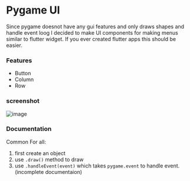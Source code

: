 # Pygame UI

Since pygame doesnot have any gui features and only draws shapes and handle event loog I decided to make UI components for making menus similar to flutter widget. If you ever created flutter apps this should be easier.
### Features
- Button
- Column
- Row
### screenshot
![image](https://github.com/user-attachments/assets/4abaef85-ab19-47f3-ad96-be992bc94aad) 

### Documentation
Common For all:
1. first create an object
2. use `.draw()` method to draw
3. use `.handleEvent(event)` which takes `pygame.event` to handle event.
(incomplete documentaion)
